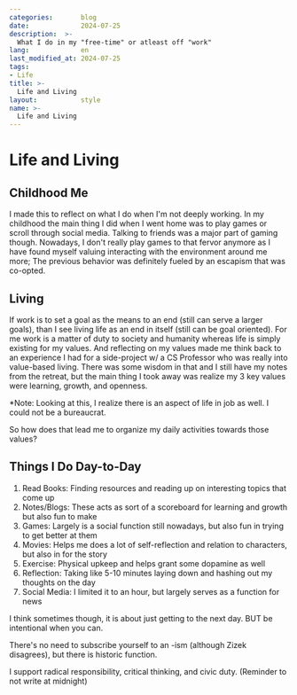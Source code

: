 ```yaml
---
categories:       blog
date:             2024-07-25
description:  >-
  What I do in my "free-time" or atleast off "work"
lang:             en
last_modified_at: 2024-07-25
tags:
- Life
title: >-
  Life and Living
layout:           style
name: >-
  Life and Living
---
```


# Life and Living

## Childhood Me

I made this to reflect on what I do when I'm not deeply working. In my childhood the main thing I did when I went home was to play games or scroll through social media. Talking to friends was a major part of gaming though. Nowadays, I don't really play games to that fervor anymore as I have found myself valuing interacting with the environment around me more; The previous behavior was definitely fueled by an escapism that was co-opted.

## Living

If work is to set a goal as the means to an end (still can serve a larger goals), than I see living life as an end in itself (still can be goal oriented). For me work is a matter of duty to society and humanity whereas life is simply existing for my values. And reflecting on my values made me think back to an experience I had for a side-project w/ a CS Professor who was really into value-based living. There was some wisdom in that and I still have my notes from the retreat, but the main thing I took away was realize my 3 key values were learning, growth, and openness.

*Note: Looking at this, I realize there is an aspect of life in job as well. I could not be a bureaucrat.

So how does that lead me to organize my daily activities towards those values?

## Things I Do Day-to-Day

1. Read Books: Finding resources and reading up on interesting topics that come up
2. Notes/Blogs: These acts as sort of a scoreboard for learning and growth but also fun to make
3. Games: Largely is a social function still nowadays, but also fun in trying to get better at them
4. Movies: Helps me does a lot of self-reflection and relation to characters, but also in for the story
5. Exercise: Physical upkeep and helps grant some dopamine as well
6. Reflection: Taking like 5-10 minutes laying down and hashing out my thoughts on the day
7. Social Media: I limited it to an hour, but largely serves as a function for news

I think sometimes though, it is about just getting to the next day. BUT be intentional when you can.

There's no need to subscribe yourself to an -ism (although Zizek disagrees), but there is historic function.

I support radical responsibility, critical thinking, and civic duty. (Reminder to not write at midnight)